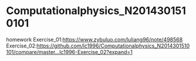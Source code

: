 # Computationalphysics_N2014301510101
homework
Exercise_01:https://www.zybuluo.com/luliang96/note/498568
Exercise_02:https://github.com/lc1996/Computationalphysics_N2014301510101/compare/master...lc1996-Exercise_02?expand=1

